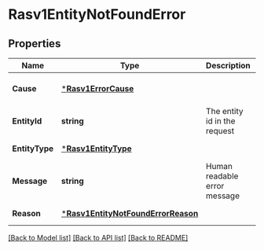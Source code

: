 # Rasv1EntityNotFoundError

## Properties
Name | Type | Description | Notes
------------ | ------------- | ------------- | -------------
**Cause** | [***Rasv1ErrorCause**](RASv1ErrorCause.md) |  | [optional] [default to null]
**EntityId** | **string** | The entity id in the request | [default to null]
**EntityType** | [***Rasv1EntityType**](RASv1EntityType.md) |  | [default to null]
**Message** | **string** | Human readable error message | [default to null]
**Reason** | [***Rasv1EntityNotFoundErrorReason**](RASv1EntityNotFoundErrorReason.md) |  | [default to null]

[[Back to Model list]](../README.md#documentation-for-models) [[Back to API list]](../README.md#documentation-for-api-endpoints) [[Back to README]](../README.md)

